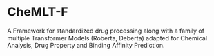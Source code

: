 # CheMLT-F
A Framework for standardized drug processing along with a family of multiple Transformer Models (Roberta, Deberta) adapted for Chemical Analysis, Drug Property and Binding Affinity Prediction.

